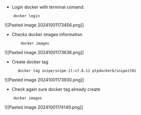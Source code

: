 - Login docker with terminal comand: 
``` 
	docker login 
``` 
 ![[Pasted image 20241001173456.png]]

- Checks docker images information 
  ```` 
	  docker images 
  ````

![[Pasted image 20241001173638.png]]
  
- Create docker tag 
```
	  docker tag snipe/snipe-it:v7.0.11 ptpdocker6/snipeit01
```
 
 ![[Pasted image 20241001173930.png]]

- Check again sure docker tag already create   
```
	docker images
``` 
  
  ![[Pasted image 20241001174149.png]]
